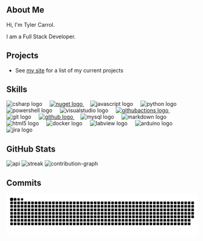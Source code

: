 ## About Me
Hi, I'm Tyler Carrol.

I am a Full Stack Developer.

## Projects
- See [my site](https://tylercarrol.github.io/Projects/) for a list of my current projects

## Skills
<div align="left">
  <!-- Programming Languages -->
  <img src="https://cdn.jsdelivr.net/gh/devicons/devicon/icons/csharp/csharp-original.svg" height="40" alt="csharp logo"  />
  <img width="12" />
  <a href="https://www.nuget.org/profiles/TylerCarrol" target="_blank">
    <img src="https://cdn.jsdelivr.net/gh/devicons/devicon/icons/nuget/nuget-original.svg" height="40" alt="nuget logo"  />
  </a>
  <img width="12" />
  <!-- Scripting Languages -->
  <img src="https://cdn.jsdelivr.net/gh/devicons/devicon/icons/javascript/javascript-original.svg" height="40" alt="javascript logo"  />
  <img width="12" />
  <img src="https://cdn.jsdelivr.net/gh/devicons/devicon/icons/python/python-original.svg" height="40" alt="python logo"  />
  <img width="12" />
  <img src="https://skillicons.dev/icons?i=powershell" height="40" alt="powershell logo"  />
  <img width="12" />
  <!-- IDE's -->
  <img src="https://cdn.jsdelivr.net/gh/devicons/devicon/icons/visualstudio/visualstudio-plain.svg" height="40" alt="visualstudio logo"  />
  <img width="12" />
  <!-- CI/CD -->
  <a href="https://tylercarrol.github.io/Pages.GitHub.Actions/" target="_blank">
    <img src="https://cdn.simpleicons.org/githubactions/2088FF" height="40" alt="githubactions logo"  />
  </a>
  <img width="12" />
  <!-- Git & GitHub -->
  <img src="https://cdn.jsdelivr.net/gh/devicons/devicon/icons/git/git-original.svg" height="40" alt="git logo"  />
  <img width="12" />
  <a href="https://github.com/TylerCarrol" target="_blank">
    <img src="https://cdn.jsdelivr.net/gh/devicons/devicon/icons/github/github-original.svg" height="40" alt="github logo"  />
  </a>
  <img width="12" />
  <!-- DB's -->
  <img src="https://cdn.jsdelivr.net/gh/devicons/devicon/icons/mysql/mysql-original.svg" height="40" alt="mysql logo"  />
  <img width="12" />
  <!-- Frontend -->
  <img src="https://cdn.jsdelivr.net/gh/devicons/devicon/icons/markdown/markdown-original.svg" height="40" alt="markdown logo"  />
  <img width="12" />
  <img src="https://cdn.jsdelivr.net/gh/devicons/devicon/icons/html5/html5-original.svg" height="40" alt="html5 logo"  />
  <img width="12" />
  <!-- VM's -->
  <img src="https://cdn.jsdelivr.net/gh/devicons/devicon/icons/docker/docker-original.svg" height="40" alt="docker logo"  />
  <img width="12" />
  <!-- Controllers -->
  <img src="https://cdn.jsdelivr.net/gh/devicons/devicon/icons/labview/labview-original.svg" height="40" alt="labview logo"  />
  <img width="12" />
  <img src="https://cdn.jsdelivr.net/gh/devicons/devicon/icons/arduino/arduino-original.svg" height="40" alt="arduino logo"  />
  <img width="12" />
  <!-- Issue Trackers -->
  <img src="https://cdn.jsdelivr.net/gh/devicons/devicon/icons/jira/jira-original.svg" height="40" alt="jira logo"  />
</div>

## GitHub Stats
![api](https://github-readme-stats.vercel.app/api?username=TylerCarrol&theme=dark)
![streak](https://github-readme-streak-stats.herokuapp.com/?user=tylercarrol&theme=dark)
![contribution-graph](https://github-readme-activity-graph.vercel.app/graph?username=tylercarrol&theme=tokyo-night)

## Commits
<img src="https://raw.githubusercontent.com/tylercarrol/tylercarrol/output/snake.svg" alt="Snake animation" />
